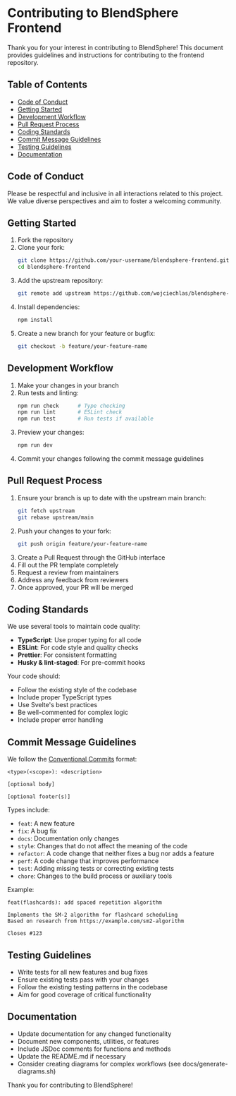 # Contributing to BlendSphere Frontend

Thank you for your interest in contributing to BlendSphere! This document provides guidelines and instructions for contributing to the frontend repository.

## Table of Contents

- [Code of Conduct](#code-of-conduct)
- [Getting Started](#getting-started)
- [Development Workflow](#development-workflow)
- [Pull Request Process](#pull-request-process)
- [Coding Standards](#coding-standards)
- [Commit Message Guidelines](#commit-message-guidelines)
- [Testing Guidelines](#testing-guidelines)
- [Documentation](#documentation)

## Code of Conduct

Please be respectful and inclusive in all interactions related to this project. We value diverse perspectives and aim to foster a welcoming community.

## Getting Started

1. Fork the repository
2. Clone your fork:
   ```bash
   git clone https://github.com/your-username/blendsphere-frontend.git
   cd blendsphere-frontend
   ```
3. Add the upstream repository:
   ```bash
   git remote add upstream https://github.com/wojciechlas/blendsphere-frontend.git
   ```
4. Install dependencies:
   ```bash
   npm install
   ```
5. Create a new branch for your feature or bugfix:
   ```bash
   git checkout -b feature/your-feature-name
   ```

## Development Workflow

1. Make your changes in your branch
2. Run tests and linting:
   ```bash
   npm run check      # Type checking
   npm run lint       # ESLint check
   npm run test       # Run tests if available
   ```
3. Preview your changes:
   ```bash
   npm run dev
   ```
4. Commit your changes following the commit message guidelines

## Pull Request Process

1. Ensure your branch is up to date with the upstream main branch:
   ```bash
   git fetch upstream
   git rebase upstream/main
   ```
2. Push your changes to your fork:
   ```bash
   git push origin feature/your-feature-name
   ```
3. Create a Pull Request through the GitHub interface
4. Fill out the PR template completely
5. Request a review from maintainers
6. Address any feedback from reviewers
7. Once approved, your PR will be merged

## Coding Standards

We use several tools to maintain code quality:

- **TypeScript**: Use proper typing for all code
- **ESLint**: For code style and quality checks
- **Prettier**: For consistent formatting
- **Husky & lint-staged**: For pre-commit hooks

Your code should:
- Follow the existing style of the codebase
- Include proper TypeScript types
- Use Svelte's best practices
- Be well-commented for complex logic
- Include proper error handling

## Commit Message Guidelines

We follow the [Conventional Commits](https://www.conventionalcommits.org/) format:

```
<type>(<scope>): <description>

[optional body]

[optional footer(s)]
```

Types include:
- `feat`: A new feature
- `fix`: A bug fix
- `docs`: Documentation only changes
- `style`: Changes that do not affect the meaning of the code
- `refactor`: A code change that neither fixes a bug nor adds a feature
- `perf`: A code change that improves performance
- `test`: Adding missing tests or correcting existing tests
- `chore`: Changes to the build process or auxiliary tools

Example:
```
feat(flashcards): add spaced repetition algorithm

Implements the SM-2 algorithm for flashcard scheduling
Based on research from https://example.com/sm2-algorithm

Closes #123
```

## Testing Guidelines

- Write tests for all new features and bug fixes
- Ensure existing tests pass with your changes
- Follow the existing testing patterns in the codebase
- Aim for good coverage of critical functionality

## Documentation

- Update documentation for any changed functionality
- Document new components, utilities, or features
- Include JSDoc comments for functions and methods
- Update the README.md if necessary
- Consider creating diagrams for complex workflows (see docs/generate-diagrams.sh)

Thank you for contributing to BlendSphere!
